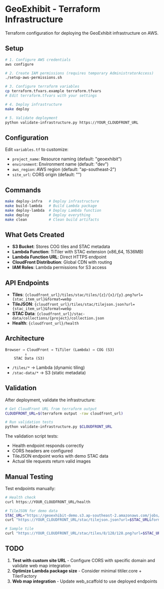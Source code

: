 # GeoExhibit - Terraform Infrastructure

Terraform configuration for deploying the GeoExhibit infrastructure on AWS.

## Setup

```bash
# 1. Configure AWS credentials
aws configure

# 2. Create IAM permissions (requires temporary AdministratorAccess)
./setup-aws-permissions.sh

# 3. Configure terraform variables
cp terraform.tfvars.example terraform.tfvars
# Edit terraform.tfvars with your settings

# 4. Deploy infrastructure
make deploy

# 5. Validate deployment
python validate-infrastructure.py https://YOUR_CLOUDFRONT_URL
```

## Configuration

Edit `variables.tf` to customize:

- `project_name`: Resource naming (default: "geoexhibit")
- `environment`: Environment name (default: "dev")
- `aws_region`: AWS region (default: "ap-southeast-2")
- `site_url`: CORS origin (default: "")

## Commands

```bash
make deploy-infra   # Deploy infrastructure
make build-lambda   # Build Lambda package
make deploy-lambda  # Deploy Lambda function
make deploy         # Deploy everything
make clean          # Clean build artifacts
```

## What Gets Created

- **S3 Bucket**: Stores COG tiles and STAC metadata
- **Lambda Function**: TiTiler with STAC extension (x86_64, 1536MB)
- **Lambda Function URL**: Direct HTTPS endpoint
- **CloudFront Distribution**: Global CDN with routing
- **IAM Roles**: Lambda permissions for S3 access

## API Endpoints

- **Tiles**: `{cloudfront_url}/tiles/stac/tiles/{z}/{x}/{y}.png?url={stac_item_url}&format=webp`
- **TileJSON**: `{cloudfront_url}/tiles/stac/tilejson.json?url={stac_item_url}&format=webp`
- **STAC Data**: `{cloudfront_url}/stac-data/collections/{project}/collection.json`
- **Health**: `{cloudfront_url}/health`

## Architecture

```
Browser → CloudFront → TiTiler (Lambda) → COG (S3)
         ↓
    STAC Data (S3)
```

- `/tiles/*` → Lambda (dynamic tiling)
- `/stac-data/*` → S3 (static metadata)

## Validation

After deployment, validate the infrastructure:

```bash
# Get CloudFront URL from terraform output
CLOUDFRONT_URL=$(terraform output -raw cloudfront_url)

# Run validation tests
python validate-infrastructure.py $CLOUDFRONT_URL
```

The validation script tests:
- Health endpoint responds correctly
- CORS headers are configured
- TileJSON endpoint works with demo STAC data
- Actual tile requests return valid images

## Manual Testing

Test endpoints manually:

```bash
# Health check
curl https://YOUR_CLOUDFRONT_URL/health

# TileJSON for demo data
STAC_URL="https://geoexhibit-demo.s3.ap-southeast-2.amazonaws.com/jobs/01K4XRE3K3KQDMTZ60XY1XWMN4/stac/items/01K4XRE3KB6H2JPVKHE77YE7QA.json"
curl "https://YOUR_CLOUDFRONT_URL/stac/tilejson.json?url=$STAC_URL&format=webp"

# Sample tile
curl "https://YOUR_CLOUDFRONT_URL/stac/tiles/8/128/128.png?url=$STAC_URL&format=webp"
```

## TODO

1. **Test with custom site URL** - Configure CORS with specific domain and validate web map integration
2. **Optimize Lambda package size** - Consider minimal titiler.core + TilerFactory
3. **Web map integration** - Update web_scaffold to use deployed endpoints